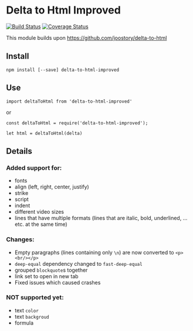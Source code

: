 # Delta to Html Improved

[![Build Status](https://travis-ci.org/joostory/delta-to-html.svg?branch=master)](https://travis-ci.org/joostory/delta-to-html)
[![Coverage Status](https://coveralls.io/repos/github/joostory/delta-to-html/badge.svg?branch=master)](https://coveralls.io/github/joostory/delta-to-html?branch=master)

This module builds upon https://github.com/joostory/delta-to-html

## Install

```
npm install [--save] delta-to-html-improved
```

## Use

```
import deltaToHtml from 'delta-to-html-improved'
```

or

```
const deltaToHtml = require('delta-to-html-improved');

let html = deltaToHtml(delta)
```

## Details

### Added support for:

- fonts
- align (left, right, center, justify)
- strike
- script
- indent
- different video sizes
- lines that have multiple formats (lines that are italic, bold, underlined, ... etc. at the same time)

### Changes:

- Empty paragraphs (lines containing only `\n`) are now converted to `<p><br/></p>`
- `deep-equal` dependency changed to `fast-deep-equal`
- grouped `blockquote`s together
- link set to open in new tab
- Fixed issues which caused crashes

### NOT supported yet:

- text `color`
- text `backgroud`
- formula
